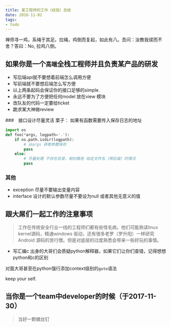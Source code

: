 ```yaml
---
title: 某工程师的工作（经验）总结
date: 2016-11-02
tags:
- todo
---
```


禅师寻一鸡，系绳于其足。拉绳，鸡倒而复起，如此有八。吾问：汝教我锲而不舍？答曰：No, 拉鸡八倒。

<!--more-->

## 如果你是一个`高端`全栈工程师并且负责某产品的研发

- 写后端api就不要想着前端怎么调用方便
- 写前端就不要想后端怎么写方便
- 以上两条起码会保证你的接口足够的simple.
- 永远不要为了方便把任何model 放在view 模块
- 改队友的代码一定要给ticket
- 跪求某大神做review


###　接口设计尽量灵活
栗子：
如果有函数需要传入保存日志的地址
```python
import os
def foo(*args, logpath='.'):
    if os.path.isdir(logpath):
        # 从args 获取参数保存
        pass
    else:
        # 尽量处理 不存在目录，相对路径 给定文件名（带后缀）的情况
        pass
```

### 其他

- exception 尽量不要输出变量内容
- interface 设计的默认参数尽量不要设为null 或者其他无意义的值

## 跟大屌们一起工作的注意事项
>   工作在传统安全行业一线的工程师们都有些怪毛病，他们可能熟读linux kernel源码，精通windows 驱动，还有很多老罗（罗升阳）一样研究
Android 源码的苦行僧。但是对底层的过度熟悉会带来一些好玩的事情。

- 写汇编c 出身的大哥们会质疑python解释器，如果它们让你们查错，记得想想python和c的区别

对面大哥甚至在python强行添加context级别的`goto`语法

keep your self.

## 当你是一个team中developer的时候（于2017-11-30）
> 当好一颗螺丝钉
